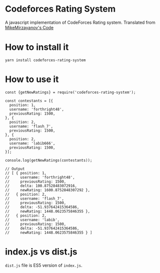 # Codeforces Rating System

A javascript implementation of CodeForces Rating system. Translated from [MikeMirzayanov's Code](http://codeforces.com/contest/1/submission/13861109)

# How to install it

```
yarn install codeforces-rating-system
```

# How to use it

```
const {getNewRatings} = require('codeforces-rating-system');

const contestants = [{
  position: 1,
  username: 'forthright48',
  previousRating: 1500,
}, {
  position: 2,
  username: 'flash_7',
  previousRating: 1500,
}, {
  position: 2,
  username: 'labib666',
  previousRating: 1500,
}];

console.log(getNewRatings(contestants));

// Output
// [ { position: 1,
//     username: 'forthright48',
//     previousRating: 1500,
//     delta: 100.87528483072916,
//     newRating: 1600.8752848307292 },
//   { position: 2,
//     username: 'flash_7',
//     previousRating: 1500,
//     delta: -51.937642415364586,
//     newRating: 1448.0623575846355 },
//   { position: 2,
//     username: 'labib',
//     previousRating: 1500,
//     delta: -51.937642415364586,
//     newRating: 1448.0623575846355 } ]

```

# index.js vs dist.js

`dist.js` file is ES5 version of `index.js`.
